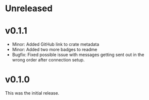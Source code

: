 # Unreleased

# v0.1.1

- Minor: Added GitHub link to crate metadata
- Minor: Added two more badges to readme
- Bugfix: Fixed possible issue with messages getting sent out in the wrong order after connection setup.

# v0.1.0

This was the initial release.
